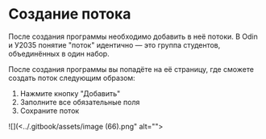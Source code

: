 # Создание потока

После создания программы необходимо добавить в неё потоки. В Odin и У2035 понятие "поток" идентично — это группа студентов, объединённых в один набор.

После создания программы вы попадёте на её страницу, где сможете создать поток следующим образом:

1. Нажмите кнопку "Добавить"
2. Заполните все обязательные поля
3. Сохраните поток

![](<../.gitbook/assets/image (66).png" alt=""><figcaption></figcaption></figure>
